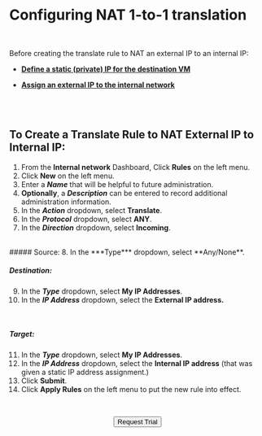 

# Configuring NAT 1-to-1 translation

<br>

Before creating the translate rule to NAT an external IP to an internal IP:

-   [**Define a static (private) IP for the destination VM**](/public/ProductGuide/dhcpstaticlease)

-   [**Assign an external IP to the internal network**](/public/ProductGuide/assignexternalIP)


<br>
<br>

## To Create a Translate Rule to NAT External IP to Internal IP:

1.  From the **Internal network** Dashboard, Click **Rules** on the left menu.
2.  Click **New** on the left menu.
3.  Enter a ***Name*** that will be helpful to future administration.
4.  **Optionally**, a ***Description*** can be entered to record additional administration information.
5.  In the ***Action*** dropdown, select **Translate**.
6.  In the ***Protocol*** dropdown, select **ANY**.
7.  In the ***Direction*** dropdown, select **Incoming**.
<br>
##### Source:
8.  In the ***Type*** dropdown, select **Any/None**.
<br>

##### Destination:
9.  In the ***Type*** dropdown, select **My IP Addresses**.
10.  In the ***IP Address*** dropdown, select the **External IP address.**
<br>

##### Target:
11.  In the ***Type*** dropdown, select **My IP Addresses**.
12.  In the ***IP Address*** dropdown, select the **Internal IP address** (that was given a static IP address assignment.)
13.  Click **Submit**.
14.  Click **Apply Rules** on the left menu to put the new rule into effect.


<br>

<div style="text-align:center; margin-bottom:5px">

  <a href="https://www.verge.io/test-drive#Demo-Section"><button class="button-cta">Request Trial</button></a>
</div>